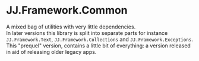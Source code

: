 JJ.Framework.Common
===================

A mixed bag of utilities with very little dependencies.  
In later versions this library is split into separate parts for instance `JJ.Framework.Text`, `JJ.Framework.Collections` and `JJ.Framework.Exceptions`.
This "prequel" version, contains a little bit of everything:
a version released in aid of releasing older legacy apps.